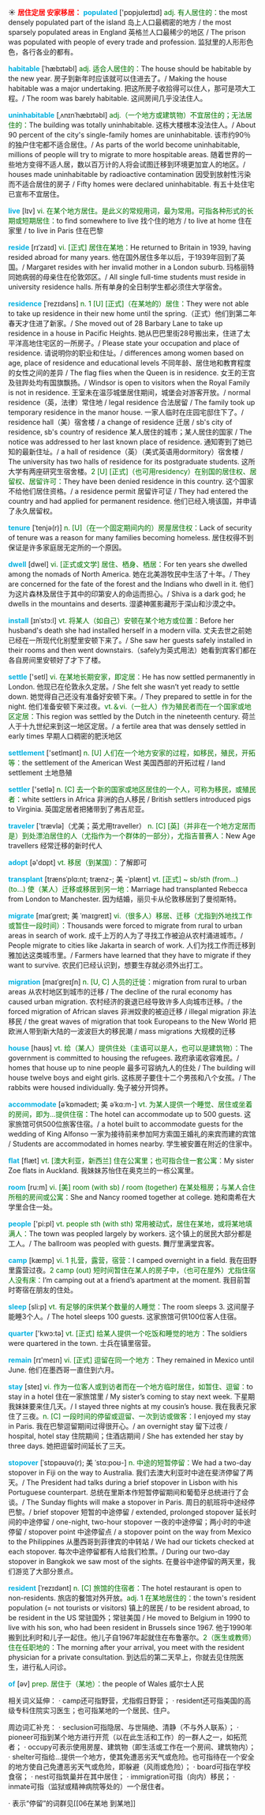 ☀ <font color="red">**居住定居 安家移居：**</font>
<font color="sky blue">**populated**</font> ['pɒpjʊleɪtɪd]
<font color="rgb(227, 108, 9)">adj. 有人居住的：</font>the most densely populated part of the island 岛上人口最稠密的地方 / the most sparsely populated areas in England 英格兰人口最稀少的地区 / The prison was populated with people of every trade and profession. 监狱里的人形形色色，各行各业的都有。

<font color="sky blue">**habitable**</font> [ˈhæbɪtəbl]
<font color="rgb(227, 108, 9)">adj. 适合人居住的：</font>The house should be habitable by the new year. 房子到新年时应该就可以住进去了。/ Making the house habitable was a major undertaking. 把这所房子收拾得可以住人，那可是项大工程。/ The room was barely habitable. 这间房间几乎没法住人。
     
<font color="sky blue">**uninhabitable**</font> [ˌʌnɪnˈhæbɪtəbl]
<font color="rgb(227, 108, 9)">adj.（一个地方或建筑物）不宜居住的；无法居住的：</font>The building was totally uninhabitable. 这栋大楼根本没法住人。/ About 90 percent of the city's single-family homes are uninhabitable. 该市约90％的独户住宅都不适合居住。/ As parts of the world become uninhabitable, millions of people will try to migrate to more hospitable areas. 随着世界的一些地方变得不适人居，数以百万计的人将会试图迁移到环境更加宜人的地区。/ houses made uninhabitable by radioactive contamination 因受到放射性污染而不适合居住的房子 / Fifty homes were declared uninhabitable. 有五十处住宅已宣布不宜居住。

<font color="sky blue">**live**</font> [lɪv] 
<font color="rgb(227, 108, 9)">vi. 在某个地方居住。是此义的常规用词，最为常用。可指各种形式的长期或短期居住：</font>to find somewhere to live 找个住的地方 / to live at home 住在家里 / to live in Paris 住在巴黎
           
<font color="sky blue">**reside**</font> [rɪˈzaɪd]
<font color="rgb(227, 108, 9)">vi. [正式] 居住在某地：</font>He returned to Britain in 1939, having resided abroad for many years. 他在国外居住多年以后，于1939年回到了英国。/ Margaret resides with her invalid mother in a London suburb. 玛格丽特同她病弱的母亲住在伦敦郊区。/ All single full-time students must reside in university residence halls. 所有单身的全日制学生都必须住大学宿舍。
                
<font color="sky blue">**residence**</font> [ˈrezɪdəns]
<font color="rgb(227, 108, 9)">n. 1 [U] [正式]（在某地的）居住：</font>They were not able to take up residence in their new home until the spring.（正式）他们到第二年春天才住进了新家。/ She moved out of 28 Barbary Lane to take up residence in a house in Pacific Heights. 她从巴巴里街28号搬出来，住进了太平洋高地住宅区的一所房子。/ Please state your occupation and place of residence. 请说明你的职业和住址。/ differences among women based on age, place of residence and educational levels 不同年龄、居住地和教育程度的女性之间的差异 / The flag flies when the Queen is in residence. 女王的王宫及驻跸处均有国旗飘扬。/ Windsor is open to visitors when the Royal Family is not in residence. 王室未在温莎城堡居住期间，城堡会对游客开放。/ normal residence（英，法律）常住地 / legal residence 合法居留 / The family took up temporary residence in the manor house. 一家人临时在庄园宅邸住下了。/ residence hall（美）宿舍楼 / a change of residence 迁居 / sb's city of residence, sb's country of residence 某人居住的城市；某人居住的国家 / The notice was addressed to her last known place of residence. 通知寄到了她已知的最新住址。/ a hall of residence（英）（美式英语用dormitory）宿舍楼 / The university has two halls of residence for its postgraduate students. 这所大学有两座研究生宿舍楼。<font color="rgb(227, 108, 9)">2 [U] [正式]（也可用residency）在别国的居住权、居留权、居留许可：</font>They have been denied residence in this country. 这个国家不给他们居住资格。/ a residence permit 居留许可证 / They had entered the country and had applied for permanent residence. 他们已经入境该国，并申请了永久居留权。
           
<font color="sky blue">**tenure**</font> [ˈtenjə(r)]
<font color="rgb(227, 108, 9)">n. [U]（在一个固定期间内的）房屋居住权：</font>Lack of security of tenure was a reason for many families becoming homeless. 居住权得不到保证是许多家庭居无定所的一个原因。

<font color="sky blue">**dwell**</font> [dwel]
<font color="rgb(227, 108, 9)">vi. [正式或文学] 居住、栖身、栖居：</font>For ten years she dwelled among the nomads of North America. 她在北美游牧民中生活了十年。/ They are concerned for the fate of the forest and the Indians who dwell in it. 他们为这片森林及居住于其中的印第安人的命运而担心。/ Shiva is a dark god; he dwells in the mountains and deserts. 湿婆神匿影藏形于深山和沙漠之中。
           
<font color="sky blue">**install**</font> [ɪnˈstɔ:l]
<font color="rgb(227, 108, 9)">vt. 将某人（如自己）安顿在某个地方或位置：</font>Before her husband's death she had installed herself in a modern villa. 丈夫去世之前她已经在一所现代化别墅里安顿下来了。/ She saw her guests safely installed in their rooms and then went downstairs.（safely为英式用法）她看到宾客们都在各自房间里安顿好了才下了楼。

<font color="sky blue">**settle**</font> ['setl] 
<font color="rgb(227, 108, 9)">vi. 在某地长期安家，即定居：</font>He has now settled permanently in London. 他现已在伦敦永久定居。/ She felt she wasn’t yet ready to settle down. 她觉得自己还没有准备好安顿下来。/ They prepared to settle in for the night. 他们准备安顿下来过夜。<font color="rgb(227, 108, 9)">vt.＆vi.（一批人）作为殖民者而在一个国家或地区定居：</font>This region was settled by the Dutch in the nineteenth century. 荷兰人于十九世纪来到这一地区定居。/ a fertile area that was densely settled in early times 早期人口稠密的肥沃地区

<font color="sky blue">**settlement**</font> ['setlmənt] 
<font color="rgb(227, 108, 9)">n. [U] 人们在一个地方安家的过程，如移民，殖民，开拓等：</font>the settlement of the American West 美国西部的开拓过程 / land settlement 土地恳殖

<font color="sky blue">**settler**</font> ['setlə] 
<font color="rgb(227, 108, 9)">n. [C] 去一个新的国家或地区居住的一个人，可称为移民，或殖民者：</font>white settlers in Africa 非洲的白人移民 / British settlers introduced pigs to Virginia. 英国定居者把猪带到了弗吉尼亚。

<font color="sky blue">**traveler**</font> ['trævlə]（尤美；英尤用traveller）
<font color="rgb(227, 108, 9)">n. [C] [英]（并非在一个地方定居而是）到处漂泊居住的人（尤指作为一个群体的一部分），尤指吉普赛人：</font>New Age travellers 经常迁移的新时代人

<font color="sky blue">**adopt**</font> [ə'dɒpt] 
<font color="rgb(227, 108, 9)">vt. 移居（到某国）：</font>了解即可

<font color="sky blue">**transplant**</font> [trænsˈplɑ:nt; trænz-; 美 -ˈplænt]
<font color="rgb(227, 108, 9)">vt. [正式] ~ sb/sth (from…) (to…) 使（某人）迁移或移居到另一地：</font>Marriage had transplanted Rebecca from London to Manchester. 因为结婚，丽贝卡从伦敦移居到了曼彻斯特。
           
<font color="sky blue">**migrate**</font> [maɪˈgreɪt; 美 ˈmaɪgreɪt]
<font color="rgb(227, 108, 9)">vi.（很多人）移居、迁移（尤指到外地找工作或暂住一段时间）：</font>Thousands were forced to migrate from rural to urban areas in search of work. 成千上万的人为了寻找工作被迫从农村涌进城市。/ People migrate to cities like Jakarta in search of work. 人们为找工作而迁移到雅加达这类城市里。/ Farmers have learned that they have to migrate if they want to survive. 农民们已经认识到，想要生存就必须外出打工。
           
<font color="sky blue">**migration**</font> [maɪˈgreɪʃn]
<font color="rgb(227, 108, 9)">n. [U, C] 人员的迁徙：</font>migration from rural to urban areas 从农村地区到城市的迁移 / The decline of the rural economy has caused urban migration. 农村经济的衰退已经导致许多人向城市迁移。/ the forced migration of African slaves 非洲奴隶的被迫迁移 / illegal migration 非法移民 / the great waves of migration that took Europeans to the New World 把欧洲人带到新大陆的一波波巨大的移民潮 / mass migrations 大规模的迁移
 
<font color="sky blue">**house**</font> [haʊs] 
<font color="rgb(227, 108, 9)">vt. 给（某人）提供住处（主语可以是人，也可以是建筑物）：</font>The government is committed to housing the refugees. 政府承诺收容难民。/ homes that house up to nine people 最多可容纳九人的住处 / The building will house twelve boys and eight girls. 这栋房子要住十二个男孩和八个女孩。/ The rabbits were housed individually. 兔子被分开饲养。

<font color="sky blue">**accommodate**</font> [əˈkɒmədeɪt; 美 əˈkɑ:m-]
<font color="rgb(227, 108, 9)">vt. 为某人提供一个睡觉、居住或坐着的房间，即为…提供住宿：</font>The hotel can accommodate up to 500 guests. 这家旅馆可供500位旅客住宿。/ a hotel built to accommodate guests for the wedding of King Alfonso 一家为接待前来参加阿方索国王婚礼的来宾而建的宾馆 / Students are accommodated in homes nearby. 学生被安置在附近的住家中。

<font color="sky blue">**flat**</font> [flæt] 
<font color="rgb(227, 108, 9)">vt. [澳大利亚，新西兰] 住在公寓里；也可指合住一套公寓：</font>My sister Zoe flats in Auckland. 我妹妹苏怡住在奥克兰的一栋公寓里。

<font color="sky blue">**room**</font> [ru:m] 
<font color="rgb(227, 108, 9)">vi. [美] room (with sb) / room (together) 在某处租房；与某人合住所租的房间或公寓：</font>She and Nancy roomed together at college. 她和南希在大学里合住一处。

<font color="sky blue">**people**</font> ['pi:pl] 
<font color="rgb(227, 108, 9)">vt. people sth (with sth) 常用被动式，居住在某地，或将某地填满人：</font>The town was peopled largely by workers. 这个镇上的居民大部分都是工人。/ The ballroom was peopled with guests. 舞厅里满堂宾客。

<font color="sky blue">**camp**</font> [kæmp] 
<font color="rgb(227, 108, 9)">vi. 1 扎营，露营，宿营：</font>I camped overnight in a field. 我在田野里露营过夜。<font color="rgb(227, 108, 9)">2 camp (out) 短时间暂住在某人的房子中，（也可在屋外）尤指住宿人没有床：</font>I’m camping out at a friend’s apartment at the moment. 我目前暂时寄宿在朋友的住处。

<font color="sky blue">**sleep**</font> [sli:p] 
<font color="rgb(227, 108, 9)">vt. 有足够的床供某个数量的人睡觉：</font>The room sleeps 3. 这间屋子能睡3个人。/ The hotel sleeps 100 guests. 这家旅馆可供100位客人住宿。

<font color="sky blue">**quarter**</font> ['kwɔ:tə] 
<font color="rgb(227, 108, 9)">vt. [正式] 给某人提供一个吃饭和睡觉的地方：</font>The soldiers were quartered in the town. 士兵在镇里宿营。

<font color="sky blue">**remain**</font> [rɪ'meɪn] 
<font color="rgb(227, 108, 9)">vi. [正式] 逗留在同一个地方：</font>They remained in Mexico until June. 他们在墨西哥一直住到六月。

<font color="sky blue">**stay**</font> [steɪ] 
<font color="rgb(227, 108, 9)">vi. 作为一位客人或到访者而在一个地方临时居住，如暂住、逗留：</font>to stay in a hotel 住在一家旅馆里 / My sister’s coming to stay next week. 下星期我妹妹要来住几天。/ I stayed three nights at my cousin’s house. 我在我表兄家住了三夜。<font color="rgb(227, 108, 9)">n. [C] 一段时间的停留或逗留、一次到访或做客：</font>I enjoyed my stay in Paris. 我在巴黎逗留期间过得很开心。/ an overnight stay 留下过夜 / hospital, hotel stay 住院期间；住酒店期间 / She has extended her stay by three days. 她把逗留时间延长了三天。
         
<font color="sky blue">**stopover**</font> [ˈstɒpəʊvə(r); 美 ˈstɑ:poʊ-]
<font color="rgb(227, 108, 9)">n. 中途的短暂停留：</font>We had a two-day stopover in Fiji on the way to Australia. 我们去澳大利亚时中途在斐济停留了两天。/ The President had talks during a brief stopover in Lisbon with his Portuguese counterpart. 总统在里斯本作短暂停留期间和葡萄牙总统进行了会谈。/ The Sunday flights will make a stopover in Paris. 周日的航班将中途经停巴黎。/ brief stopover 短暂的中途停留 / extended, prolonged stopover 延长时间的中途停留 / one-night, two-hour stopover 一夜的中途停留；两小时的中途停留 / stopover point 中途停留点 / a stopover point on the way from Mexico to the Philippines 从墨西哥到菲律宾的中转站 / We had our tickets checked at each stopover. 每次中途停留都有人给我们检票。/ During our two-day stopover in Bangkok we saw most of the sights. 在曼谷中途停留的两天里，我们游览了大部分景点。

<font color="sky blue">**resident**</font> [ˈrezɪdənt]
<font color="rgb(227, 108, 9)">n. [C] 旅馆的住宿者：</font>The hotel restaurant is open to non-residents. 旅店的餐馆对外开放。<font color="rgb(227, 108, 9)">adj. 1 在某地居住的：</font>the town's resident population (= not tourists or visitors) 镇上的居民 / to be resident abroad, to be resident in the US 常驻国外；常驻美国 / He moved to Belgium in 1990 to live with his son, who had been resident in Brussels since 1967. 他于1990年搬到比利时和儿子一起住。他儿子自1967年起就住在布鲁塞尔。<font color="rgb(227, 108, 9)">2（医生或教师）住在任职地的：</font>The morning after your arrival, you meet with the resident physician for a private consultation. 到达后的第二天早上，你就去见住院医生，进行私人问诊。

<font color="sky blue">**of**</font> [əv] 
<font color="rgb(227, 108, 9)">prep. 居住于（某地）：</font>the people of Wales 威尔士人民 

相关词义延伸：
· camp还可指野营，尤指假日野营；
· resident还可指美国的高级专科住院实习医生；也可指某地的一个居民、住户。

周边词汇补充：
· seclusion可指隐居、与世隔绝、清静（不与外人联系）；
· pioneer可指到某个地方进行开荒（以在此生活和工作）的一群人之一，如拓荒者；
· occupy可表示使用房屋、建筑物（即生活或工作在一个房间、建筑物内）；
· shelter可指给…提供一个地方，使其免遭恶劣天气或危险。也可指待在一个安全的地方使自己免遭恶劣天气或危险，即躲避（风雨或危险）；
· board可指在学校食宿；
· nest可指筑巢并在其中居住；
· immigration可指（向内）移民；
· inmate可指（监狱或精神病院等处的）一个居住者。

· 表示“停留”的词群见[[06在某地 到某地]]
